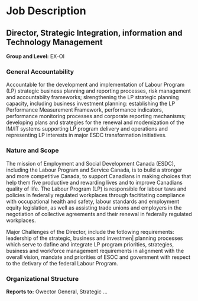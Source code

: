 # Job Description

## Director, Strategic Integration, information and Technology Management

**Group and Level:** EX-OI

### General Accountability

Accountable for the development and implementation of Labour Program (LP) strategic business planning and reporting processes, risk management and accountabiity frameworks; slrengthening the LP strategic planning capacity, including business investment planning: establishing the LP Performance Measurement Framework, performance indicators, performance monitoring processes and corporate reporting mechanisms; developing plans and strategies for the renewal and modemization of the IM/IT systems supporting LP program delivery and operations and representing LP interests in major ESDC transformation initiatives.

### Nature and Scope

The mission of Employment and Social Development Canada (ESDC), including the Labour Program and Service Canada, is to build a stronger and more competitive Canada, to support Canadians in making choices that help them five productive and rewarding lives and to improve Canadians quality of life. The Labour Program (LP) is responsible for labour taws and policies in federally regulated workplaces through facititating compliance with occupational health and safety, labour standards and employment equity legislation, as well as assisting trade unions and employers in the negotiation of collective agreements and their renewal in federally regulated workplaces.

Major Challenges of the Director, include the fotlowing requirements: leadership of the strategic, business and investmen| planning processes which serve to dafine and integrate LP program priorities, strategies, business and workforce management requirements in alignment with the overall vision, mandate and priorities of ESOC and govemment with respect to the detivary of the federal Labour Program.

### Organizational Structure

**Reports to:** Owector General, Strategic ...
